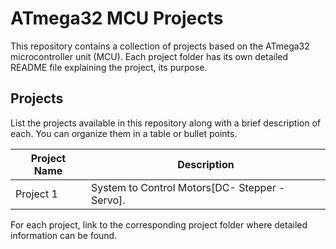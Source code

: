 # ATmega32 MCU Projects

This repository contains a collection of projects based on the ATmega32 microcontroller unit (MCU). Each project folder has its own detailed README file explaining the project, its purpose.


## Projects

List the projects available in this repository along with a brief description of each. You can organize them in a table or bullet points.

| Project Name       | Description                                |
|--------------------|--------------------------------------------|
| Project 1          | System to Control Motors[DC- Stepper - Servo]. |

 
For each project, link to the corresponding project folder where detailed information can be found.

